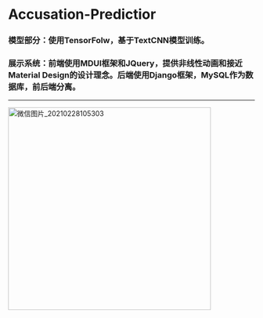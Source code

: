 # Accusation-Predictior
### 模型部分：使用TensorFolw，基于TextCNN模型训练。
### 展示系统：前端使用MDUI框架和JQuery，提供非线性动画和接近Material Design的设计理念。后端使用Django框架，MySQL作为数据库，前后端分离。

----

<img width="414" alt="微信图片_20210228105303" src="https://user-images.githubusercontent.com/45026926/109406481-7d686580-79b4-11eb-8444-a3052e5d9d6c.png">
